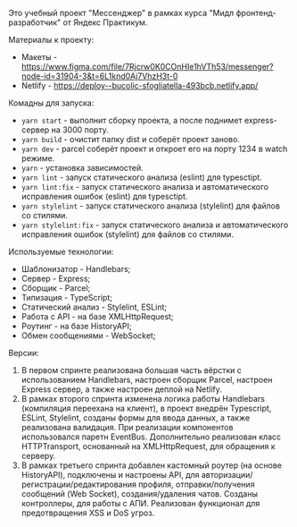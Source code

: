 Это учебный проект "Мессенджер" в рамках курса "Мидл фронтенд-разработчик" от Яндекс Практикум.

Материалы к проекту:
* Макеты - https://www.figma.com/file/7Rjcrw0K0COnHIe1hVTh53/messenger?node-id=31904-3&t=6L1knd0Aj7VhzH3t-0
* Netlify - https://deploy--bucolic-sfogliatella-493bcb.netlify.app/

Комадны для запуска:
* `yarn start` - выполнит сборку проекта, а после поднимет  express-сервер на 3000 порту.
* `yarn build` - очистит папку dist и соберёт проект заново.
* `yarn dev` - parcel соберёт проект и откроет его на порту 1234 в watch режиме.
* `yarn` - установка зависимостей.
* `yarn lint` - запуск статического анализа (eslint) для typesctipt.
* `yarn lint:fix` - запуск статического анализа и автоматического исправления ошибок (eslint) для typesctipt.
* `yarn stylelint` - запуск статического анализа (stylelint) для файлов со стилями.
* `yarn stylelint:fix` - запуск статического анализа и автоматического исправления ошибок (stylelint) для файлов со стилями.

Используемые технологии:
* Шаблонизатор - Handlebars;
* Сервер - Express;
* Сборщик - Parcel;
* Типизация - TypeScript;
* Статический анализ - Stylelint, ESLint;
* Работа с API - на базе XMLHttpRequest;
* Роутинг - на базе HistoryAPI;
* Обмен сообщениями - WebSocket;


Версии:
1. В первом спринте реализована большая часть вёрстки с использованием Handlebars, настроен сборщик Parcel, настроен Express сервер, а также настроен деплой на Netlify.
2. В рамках второго спринта изменена логика работы Handlebars (компиляция переехана на клиент), в проект внедрён Typescript, ESLint, Stylelint, созданы формы для ввода данных, а также реализована валидация. При реализации компонентов использовался паретн EventBus. Дополнительно реализован класс HTTPTransport, основанный на XMLHttpRequest, для обращения к серверу. 
3. В рамках третьего спринта добавлен кастомный роутер (на основе HistoryAPI), подключены и настроены API, для авторизации/регистрации/редактирования профиля, отправки/получения сообщений (Web Socket), создания/удаления чатов. Созданы контроллеры, для работы с АПИ. Реализован функционал для предотвращения XSS и DoS угроз.

